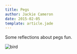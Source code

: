 ```yaml
---
title: Pegs
author: Jackie Cameron
date: 2015-02-05
template: article.jade
---
```


Some reflections about pegs fun.

![bird](bird.png)

